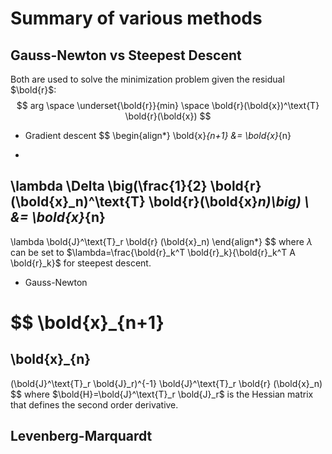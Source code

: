 # Summary of various methods

## Gauss-Newton vs Steepest Descent

Both are used to solve the minimization problem given the residual $\bold{r}$:
$$
arg \space \underset{\bold{r}}{min} \space
\bold{r}(\bold{x})^\text{T} \bold{r}(\bold{x})
$$

* Gradient descent
$$
\begin{align*}
\bold{x}_{n+1}
&=
\bold{x}_{n}
-
\lambda \Delta \big(\frac{1}{2} \bold{r}(\bold{x}_n)^\text{T} \bold{r}(\bold{x}_n)\big)
\\ &=
\bold{x}_{n}
-
\lambda \bold{J}^\text{T}_r \bold{r} (\bold{x}_n)
\end{align*}
$$
where $\lambda$ can be set to $\lambda=\frac{\bold{r}_k^T \bold{r}_k}{\bold{r}_k^T A \bold{r}_k}$ for steepest descent.

* Gauss-Newton

$$
\bold{x}_{n+1}
=
\bold{x}_{n}
-
(\bold{J}^\text{T}_r \bold{J}_r)^{-1} \bold{J}^\text{T}_r \bold{r} (\bold{x}_n)
$$
where $\bold{H}=\bold{J}^\text{T}_r \bold{J}_r$ is the Hessian matrix that defines the second order derivative.

## Levenberg-Marquardt

